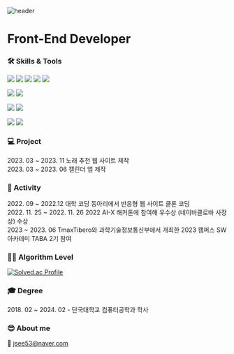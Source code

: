 ![header](https://capsule-render.vercel.app/api?text=jsee53&fontSize=20&rotate=-30)
  
# Front-End Developer

### 🛠️ Skills & Tools
<img src="https://img.shields.io/badge/React-61DAFB?style=flat-square&logo=React&logoColor=white"/><!-- react -->
<img src="https://img.shields.io/badge/-ReactNative-%23F7DF1E?style=flat-square&logo=React&logoColor=white&color=007396"/><!-- react-native -->
<img src="https://img.shields.io/badge/JavaScript-F7DF1E?style=flat-square&logo=JavaScript&logoColor=white"/><!-- javascript -->
<img src="https://img.shields.io/badge/HTML-E34F26?style=flat-square&logo=HTML&logoColor=white"/><!-- html -->
<img src="https://img.shields.io/badge/CSS-1572B6?style=flat-square&logo=CSS&logoColor=white"/><!-- css -->

<img src="https://img.shields.io/badge/Django-092E20?style=flat-square&logo=Django&logoColor=white"/><!-- django -->
<img src="https://img.shields.io/badge/Python-3766AB?style=flat-square&logo=Python&logoColor=white"/><!-- python -->

<img src="https://img.shields.io/badge/MYSQL-4479A1?style=flat-square&logo=MYSQL&logoColor=white"/><!-- mysql -->
<img src="https://img.shields.io/badge/-TiberoDBMS-%23F7DF1E?style=flat-square&logo=TiberoDBMS&logoColor=white&color=0000A0"/><!-- tibero -->

<img src="https://img.shields.io/badge/VS Code-007ACC?style=flat-square&logo=VisualStudioCode&logoColor=white"/><!-- visualstudiocode -->
<img src="https://img.shields.io/badge/GitHub-181717?style=flat-square&logo=GitHub&logoColor=white"/><!-- github -->

### 💻 Project
<div>2023. 03 ~ 2023. 11 노래 추천 웹 사이트 제작
<div>2023. 03 ~ 2023. 06 캘린더 앱 제작

### 📖 Activity
<div>2022. 09 ~ 2022.12 대학 코딩 동아리에서 반응형 웹 사이트 클론 코딩
<div>2022. 11. 25 ~ 2022. 11. 26 2022 AI-X 해커톤에 참여해 우수상 (네이바클로바 사장상) 수상
<div>2023 ~ 2023. 06 TmaxTibero와 과학기술정보통신부에서 개최한 2023 캠퍼스 SW 아카데미 TABA 2기 참여

### 💪🏻 Algorithm Level

[![Solved.ac Profile](http://mazassumnida.wtf/api/v2/generate_badge?boj=jsee53)](https://solved.ac/jsee53/)

### 🎓 Degree 
<div>2018. 02 ~ 2024. 02 - 단국대학교 컴퓨터공학과 학사

### 😎 About me

📧 jsee53@naver.com

